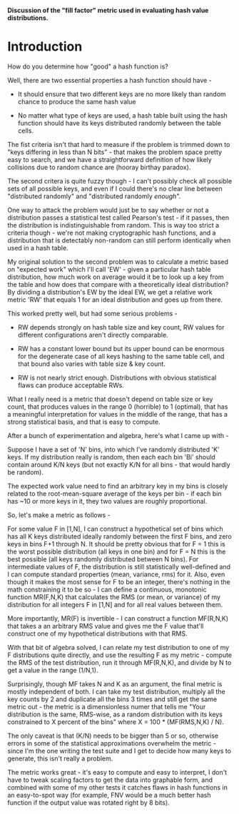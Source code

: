 **Discussion of the "fill factor" metric used in evaluating hash value distributions.**

Introduction
============

How do you determine how "good" a hash function is?

Well, there are two essential properties a hash function should have -

- It should ensure that two different keys are no more likely than random chance to produce the same hash value

- No matter what type of keys are used, a hash table built using the hash function should have its keys distributed randomly between the table cells.

The fist criteria isn't that hard to measure if the problem is trimmed down to "keys differing in less than N bits" - that makes the problem space pretty easy to search, and we have a straightforward definition of how likely collisions due to random chance are (hooray birthay paradox).

The second critera is quite fuzzy though - I can't possibly check all possible sets of all possible keys, and even if I could there's no clear line between "distributed randomly" and "distributed randomly _enough_".

One way to attack the problem would just be to say whether or not a distribution passes a statistical test called Pearson's test - if it passes, then the distribution is indistinguishable from random. This is way too strict a criteria though - we're not making cryptographic hash functions, and a distribution that is detectably non-random can still perform identically when used in a hash table.

My original solution to the second problem was to calculate a metric based on "expected work" which I'll call 'EW' - given a particular hash table distribution, how much work on average would it be to look up a key from the table and how does that compare with a theoretically ideal distribution? By dividing a distribution's EW by the ideal EW, we get a relative work metric 'RW' that equals 1 for an ideal distribution and goes up from there.

This worked pretty well, but had some serious problems -

- RW depends strongly on hash table size and key count, RW values for different configurations aren't directly comparable.

- RW has a constant lower bound but its upper bound can be enormous for the degenerate case of all keys hashing to the same table cell, and that bound also varies with table size & key count.

- RW is not nearly strict enough. Distributions with obvious statistical flaws can produce acceptable RWs.


What I really need is a metric that doesn't depend on table size or key count, that produces values in the range 0 (horrible) to 1 (optimal), that has a meaningful interpretation for values in the middle of the range, that has a strong statistical basis, and that is easy to compute.

After a bunch of experimentation and algebra, here's what I came up with -

Suppose I have a set of 'N' bins, into which I've randomly distributed 'K' keys. If my distribution really is random, then each each bin 'Bi' should contain around K/N keys (but not exactly K/N for all bins - that would hardly be random).

The expected work value need to find an arbitrary key in my bins is closely related to the root-mean-square average of the keys per bin - if each bin has ~10 or more keys in it, they two values are roughly proportional.

So, let's make a metric as follows -

For some value F in [1,N], I can construct a hypothetical set of bins which has all K keys distributed ideally randomly between the first F bins, and zero keys in bins F+1 through N. It should be pretty obvious that for F = 1 this is the worst possible distribution (all keys in one bin) and for F = N this is the best possible (all keys randomly distributed between N bins). For intermediate values of F, the distribution is still statistically well-defined and I can compute standard properties (mean, variance, rms) for it. Also, even though it makes the most sense for F to be an integer, there's nothing in the math constraining it to be so - I can define a continuous, monotonic function MR(F,N,K) that calculates the RMS (or mean, or variance) of my distribution for all integers F in [1,N] and for all real values between them.

More importantly, MR(F) is invertible - I can construct a function MF(R,N,K) that takes a an arbitrary RMS value and gives me the F value that'll construct one of my hypothetical distributions with that RMS.

With that bit of algebra solved, I can relate my test distribution to one of my F distributions quite directly, and use the resulting F as my metric - compute the RMS of the test distribution, run it through MF(R,N,K), and divide by N to get a value in the range (1/N,1).

Surprisingly, though MF takes N and K as an argument, the final metric is mostly independent of both. I can take my test distribution, multiply all the key counts by 2 and duplicate all the bins 3 times and still get the same metric out - the metric is a dimensionless numer that tells me "Your distribution is the same, RMS-wise, as a random distribution with its keys constrained to X percent of the bins" where X = 100 * (MF(RMS,N,K) / N).

The only caveat is that (K/N) needs to be bigger than 5 or so, otherwise errors in some of the statistical approximations overwhelm the metric - since I'm the one writing the test suite and I get to decide how many keys to generate, this isn't really a problem.

The metric works great - it's easy to compute and easy to interpret, I don't have to tweak scaling factors to get the data into graphable form, and combined with some of my other tests it catches flaws in hash functions in an easy-to-spot way (for example, FNV would be a much better hash function if the output value was rotated right by 8 bits).